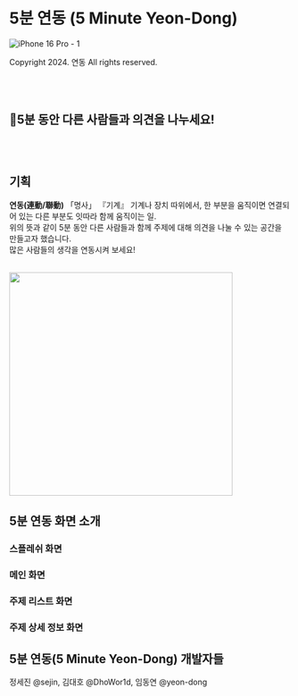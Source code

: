 # 5분 연동 (5 Minute Yeon-Dong)

![iPhone 16 Pro - 1](https://github.com/user-attachments/assets/066238cf-e34f-4f47-a55d-e26e9a5a8a5e)

Copyright 2024. 연동 All rights reserved.

<br/>
<br/>

## 5분 동안 다른 사람들과 의견을 나누세요!

<br/>
<br/>

## 기획

**연동(連動/聯動)**
「명사」
『기계』 기계나 장치 따위에서, 한 부분을 움직이면 연결되어 있는 다른 부분도 잇따라 함께 움직이는 일.
<br/>
위의 뜻과 같이 5분 동안 다른 사람들과 함께 주제에 대해 의견을 나눌 수 있는 공간을 만들고자 했습니다.
<br/>
많은 사람들의 생각을 연동시켜 보세요!

<br/>

<img src="https://github.com/user-attachments/assets/2eb83b54-3a49-48cc-bb4e-f7a0c53686bf" width="400" />

<br/>

## 5분 연동 화면 소개
### 스플레쉬 화면


### 메인 화면


### 주제 리스트 화면



### 주제 상세 정보 화면

## 5분 연동(5 Minute Yeon-Dong) 개발자들
정세진 @sejin, 김대호 @DhoWor1d, 임동연 @yeon-dong
